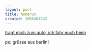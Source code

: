 ```yaml
---
layout: post
title: homerun
created: 1088461242
---
```

[tragt mich zum auto, ich fahr euch heim][]

ps: grüsse aus berlin!



  [tragt mich zum auto, ich fahr euch heim]: http://www.wagenschenke.ch/HomeRun.swf
